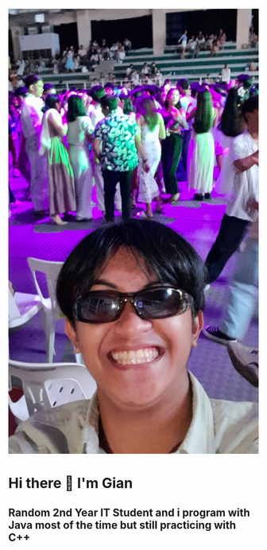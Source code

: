 ![](https://github.com/Yeeton17/Yeeton17/blob/d7cf2dba13bf5ef5f4b75a3d4b66c289707b1d01/20240828_201010.jpg)

# Hi there 👋 I'm Gian

## Random 2nd Year IT Student and i program with Java most of the time but still practicing with C++
<!--
**Yeeton17/Yeeton17** is a ✨ _special_ ✨ repository because its `README.md` (this file) appears on your GitHub profile.

Here are some ideas to get you started:

- 🔭 I’m currently working on ...
- 🌱 I’m currently learning ...
- 👯 I’m looking to collaborate on ...
- 🤔 I’m looking for help with ...
- 💬 Ask me about ...
- 📫 How to reach me: ...
- 😄 Pronouns: ...
- ⚡ Fun fact: ...
-->
